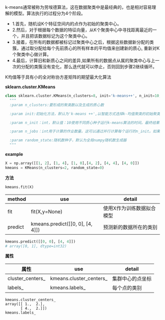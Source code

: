 k-means通常被称为劳埃德算法，这在数据聚类中是最经典的，也是相对容易理解的模型。算法执行的过程分为4个阶段。

- 1.首先，随机设K个特征空间内的点作为初始的聚类中心。
- 2.然后，对于根据每个数据的特征向量，从K个聚类中心中寻找距离最近的一个，并且把该数据标记为这个聚类中心。
- 3.接着，在所有的数据都被标记过聚类中心之后，根据这些数据新分配的类簇，通过取分配给每个先前质心的所有样本的平均值来创建新的质心, 重新对K个聚类中心做计算。
- 4.最后，计算旧和新质心之间的差异,如果所有的数据点从属的聚类中心与上一次的分配的类簇没有变化，那么迭代就可以停止，否则回到步骤2继续循环。

K均值等于具有小的全对称协方差矩阵的期望最大化算法

**sklearn.cluster.KMeans**

```python
class sklearn.cluster.KMeans(n_clusters=8, init='k-means++', n_init=10, max_iter=300, tol=0.0001, precompute_distances='auto', verbose=0, random_state=None, copy_x=True, n_jobs=1, algorithm='auto')
  """
  :param n_clusters:要形成的聚类数以及生成的质心数

  :param init:初始化方法，默认为'k-means ++',以智能方式选择k-均值聚类的初始聚类中心，以加速收敛;random,从初始质心数据中随机选择k个观察值（行

  :param n_init：int，默认值：10使用不同质心种子运行k-means算法的时间。最终结果将是n_init连续运行在惯性方面的最佳输出。

  :param n_jobs：int用于计算的作业数量。这可以通过并行计算每个运行的n_init。如果-1使用所有CPU。如果给出1，则不使用任何并行计算代码，这对调试很有用。对于-1以下的n_jobs，使用（n_cpus + 1 + n_jobs）。因此，对于n_jobs = -2，所有CPU都使用一个。

  :param random_state:随机数种子，默认为全局numpy随机数生成器
  """
```

**example**

```python
X = np.array([[1, 2], [1, 4], [1, 0],[4, 2], [4, 4], [4, 0]])
kmeans = KMeans(n_clusters=2, random_state=0)
```

**方法**

```python
kmeans.fit(X)
```

| method  | use                              | detail        |
| ------- | -------------------------------- | ------------- |
| fit     | fit(X,y=None)                    | 使用X作为训练数据拟合模型 |
| predict | kmeans.predict([[0, 0], [4, 4]]) | 预测新的数据所在的类别   |

```python
kmeans.predict([[0, 0], [4, 4]])
# array([0, 1], dtype=int32)
```

**属性**

| 属性               | use                     | detail   |
| ---------------- | ----------------------- | -------- |
| cluster_centers_ | kmeans.cluster_centers_ | 集群中心的点坐标 |
| labels_          | kmeans.labels_          | 每个点的类别   |

```
kmeans.cluster_centers_
array([[ 1.,  2.],
       [ 4.,  2.]])
kmeans.labels_
```
